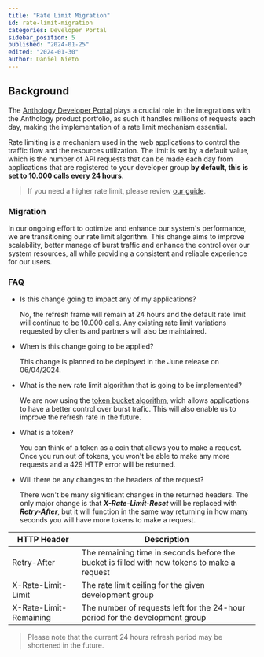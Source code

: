 ```yaml
---
title: "Rate Limit Migration"
id: rate-limit-migration
categories: Developer Portal
sidebar_position: 5
published: "2024-01-25"
edited: "2024-01-30"
author: Daniel Nieto
---
```


## Background

The [Anthology Developer Portal](https://developer.anthology.com) plays a crucial role in the integrations with the Anthology product portfolio, as such it handles millions of requests each day, making the implementation of a rate limit mechanism essential.

Rate limiting is a mechanism used in the web applications to control the traffic flow and the resources utilization. The limit is set by a default value, which is the number of API requests that can be made each day from applications that are registered to your developer group **by default, this is set to 10.000 calls every 24 hours**.

> If you need a higher rate limit, please review [our guide](/docs/developer-portal/production-groups-rest-api-and-site-registration-limits).

### Migration

In our ongoing effort to optimize and enhance our system's performance, we are transitioning our rate limit algorithm. This change aims to improve scalability, better manage of burst traffic and enhance the control over our system resources, all while providing a consistent and reliable experience for our users.

### FAQ

- Is this change going to impact any of my applications?

  No, the refresh frame will remain at 24 hours and the default rate limit will continue to be 10.000 calls. Any existing rate limit variations requested by clients and partners will also be maintained.

- When is this change going to be applied?

  This change is planned to be deployed in the June release on 06/04/2024.

- What is the new rate limit algorithm that is going to be implemented?

  We are now using the [token bucket algorithm](https://medium.com/@yeshsurya/token-bucket-algorithm-a-flexible-approach-to-network-traffic-management-1baffc59c2f5), wich allows applications to have a better control over burst trafic. This will also enable us to improve the refresh rate in the future.

- What is a token?

  You can think of a token as a coin that allows you to make a request. Once you run out of tokens, you won't be able to make any more requests and a 429 HTTP error will be returned.

- Will there be any changes to the headers of the request?

  There won't be many significant changes in the returned headers. The only major change is that **_X-Rate-Limit-Reset_** will be replaced with **_Retry-After_**, but it will function in the same way returning in how many seconds you will have more tokens to make a request.

| HTTP Header            | Description                                                                                 |
| ---------------------- | ------------------------------------------------------------------------------------------- |
| Retry-After            | The remaining time in seconds before the bucket is filled with new tokens to make a request |
| X-Rate-Limit-Limit     | The rate limit ceiling for the given development group                                      |
| X-Rate-Limit-Remaining | The number of requests left for the 24-hour period for the development group                |

> Please note that the current 24 hours refresh period may be shortened in the future.
